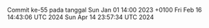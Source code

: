 Commit ke-55 pada tanggal Sun Jan 01 14:00 2023 +0100
Fri Feb 16 14:43:06 UTC 2024
Sun Apr 14 23:57:34 UTC 2024
